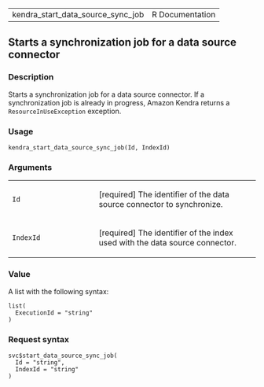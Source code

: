 <table style="width: 100%;">
<tbody>
<tr class="odd">
<td>kendra_start_data_source_sync_job</td>
<td style="text-align: right;">R Documentation</td>
</tr>
</tbody>
</table>

## Starts a synchronization job for a data source connector

### Description

Starts a synchronization job for a data source connector. If a
synchronization job is already in progress, Amazon Kendra returns a
`ResourceInUseException` exception.

### Usage

    kendra_start_data_source_sync_job(Id, IndexId)

### Arguments

<table>
<colgroup>
<col style="width: 35%" />
<col style="width: 65%" />
</colgroup>
<tbody>
<tr class="odd">
<td><code id="kendra_start_data_source_sync_job_:_Id">Id</code></td>
<td><p>[required] The identifier of the data source connector to
synchronize.</p></td>
</tr>
<tr class="even">
<td><code
id="kendra_start_data_source_sync_job_:_IndexId">IndexId</code></td>
<td><p>[required] The identifier of the index used with the data source
connector.</p></td>
</tr>
</tbody>
</table>

### Value

A list with the following syntax:

    list(
      ExecutionId = "string"
    )

### Request syntax

    svc$start_data_source_sync_job(
      Id = "string",
      IndexId = "string"
    )
